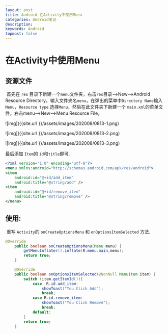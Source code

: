 ```yaml
---
layout: post
title: Android-在Activity中使用Menu
categories: Android笔记
description: 
keywords: Android
topmost: false
---
```


# 在Activity中使用Menu

## 资源文件

​	首先在 `res` 目录下新建一个`menu`文件夹，右击`res`目录-->New-->Android Resource Directory，输入文件夹名`menu`，在弹出的菜单中`Directory Name`输入`Menu`，`Resource type` 选择`Menu`，然后在此文件夹下新建一个 `main.xml`的菜单文件，右击menu-->New-->Menu Resource File。

![img]({{site.url }}/assets/images/202008/0813-1.png)

![img]({{site.url }}/assets/images/202008/0813-2.png)

![img]({{site.url }}/assets/images/202008/0813-3.png)

最后添加 `Item`的 `id`和`title`即可.

```xml
<?xml version="1.0" encoding="utf-8"?>
<menu xmlns:android="http://schemas.android.com/apk/res/android">
<item
    android:id="@+id/add_item"
    android:title="@string/add" />
<item
    android:id="@+id/remove_item"
    android:title="@string/remove" />
</menu>
```



## 使用:

​	重写 `Activity`的 `onCreateOptionsMenu` 和 `onOptionsItemSelected` 方法.

```java
@Override
    public boolean onCreateOptionsMenu(Menu menu) {
        getMenuInflater().inflate(R.menu.main,menu);
        return true;
    }

    @Override
    public boolean onOptionsItemSelected(@NonNull MenuItem item) {
        switch (item.getItemId()){
            case  R.id.add_item:
                showToast("You Click Add");
                break;
            case R.id.remove_item:
                showToast("You Click Remove");
                break;
            default:
        }
        return true;
    }
```



